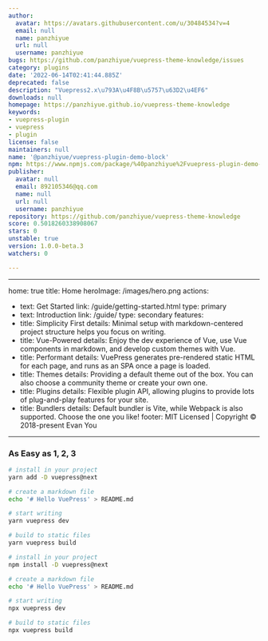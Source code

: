 ```yaml
---
author:
  avatar: https://avatars.githubusercontent.com/u/30484534?v=4
  email: null
  name: panzhiyue
  url: null
  username: panzhiyue
bugs: https://github.com/panzhiyue/vuepress-theme-knowledge/issues
category: plugins
date: '2022-06-14T02:41:44.885Z'
deprecated: false
description: "Vuepress2.x\u793A\u4F8B\u5757\u63D2\u4EF6"
downloads: null
homepage: https://panzhiyue.github.io/vuepress-theme-knowledge
keywords:
- vuepress-plugin
- vuepress
- plugin
license: false
maintainers: null
name: '@panzhiyue/vuepress-plugin-demo-block'
npm: https://www.npmjs.com/package/%40panzhiyue%2Fvuepress-plugin-demo-block
publisher:
  avatar: null
  email: 892105346@qq.com
  name: null
  url: null
  username: panzhiyue
repository: https://github.com/panzhiyue/vuepress-theme-knowledge
score: 0.5018260338908067
stars: 0
unstable: true
version: 1.0.0-beta.3
watchers: 0

---
```


---
home: true
title: Home
heroImage: /images/hero.png
actions:
  - text: Get Started
    link: /guide/getting-started.html
    type: primary
  - text: Introduction
    link: /guide/
    type: secondary
features:
  - title: Simplicity First
    details: Minimal setup with markdown-centered project structure helps you focus on writing.
  - title: Vue-Powered
    details: Enjoy the dev experience of Vue, use Vue components in markdown, and develop custom themes with Vue.
  - title: Performant
    details: VuePress generates pre-rendered static HTML for each page, and runs as an SPA once a page is loaded.
  - title: Themes
    details: Providing a default theme out of the box. You can also choose a community theme or create your own one.
  - title: Plugins
    details: Flexible plugin API, allowing plugins to provide lots of plug-and-play features for your site. 
  - title: Bundlers
    details: Default bundler is Vite, while Webpack is also supported. Choose the one you like!
footer: MIT Licensed | Copyright © 2018-present Evan You
---

### As Easy as 1, 2, 3

<CodeGroup>
  <CodeGroupItem title="YARN" active>

```bash
# install in your project
yarn add -D vuepress@next

# create a markdown file
echo '# Hello VuePress' > README.md

# start writing
yarn vuepress dev

# build to static files
yarn vuepress build
```

  </CodeGroupItem>

  <CodeGroupItem title="NPM">
  
```bash
# install in your project
npm install -D vuepress@next

# create a markdown file
echo '# Hello VuePress' > README.md

# start writing
npx vuepress dev

# build to static files
npx vuepress build
```

  </CodeGroupItem>
</CodeGroup>
